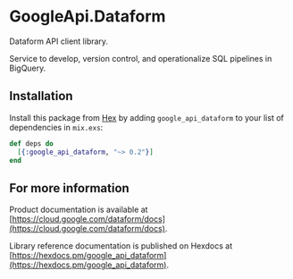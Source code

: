 # GoogleApi.Dataform

Dataform API client library.

Service to develop, version control, and operationalize SQL pipelines in BigQuery.

## Installation

Install this package from [Hex](https://hex.pm) by adding
`google_api_dataform` to your list of dependencies in `mix.exs`:

```elixir
def deps do
  [{:google_api_dataform, "~> 0.2"}]
end
```

## For more information

Product documentation is available at [https://cloud.google.com/dataform/docs](https://cloud.google.com/dataform/docs).

Library reference documentation is published on Hexdocs at
[https://hexdocs.pm/google_api_dataform](https://hexdocs.pm/google_api_dataform).
